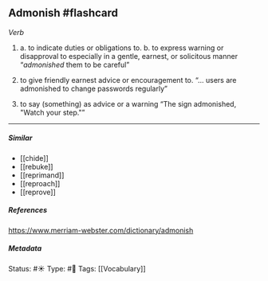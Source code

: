 ## Admonish #flashcard 
_Verb_

1. a. to indicate duties or obligations to. 
	b. to express warning or disapproval to especially in a gentle, earnest, or solicitous manner
“_admonished_ them to be careful”

2. to give friendly earnest advice or encouragement to.
“… users are admonished to change passwords regularly”

3. to say (something) as advice or a warning
“The sign admonished, "Watch your step."”

___
##### Similar
-   [[chide]]
-   [[rebuke]]
-   [[reprimand]]
-   [[reproach]]
-   [[reprove]]

##### References 
https://www.merriam-webster.com/dictionary/admonish

##### Metadata
Status: #☀️ 
Type: #🔵
Tags:  [[Vocabulary]]